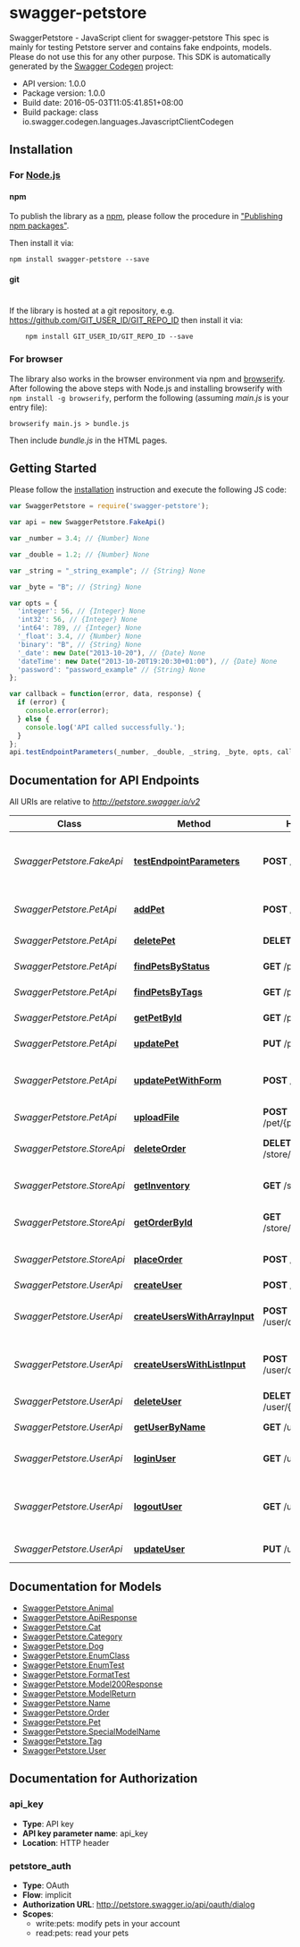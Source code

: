 # swagger-petstore

SwaggerPetstore - JavaScript client for swagger-petstore
This spec is mainly for testing Petstore server and contains fake endpoints, models. Please do not use this for any other purpose.
This SDK is automatically generated by the [Swagger Codegen](https://github.com/swagger-api/swagger-codegen) project:

- API version: 1.0.0
- Package version: 1.0.0
- Build date: 2016-05-03T11:05:41.851+08:00
- Build package: class io.swagger.codegen.languages.JavascriptClientCodegen

## Installation

### For [Node.js](https://nodejs.org/)

#### npm

To publish the library as a [npm](https://www.npmjs.com/),
please follow the procedure in ["Publishing npm packages"](https://docs.npmjs.com/getting-started/publishing-npm-packages).

Then install it via:

```shell
npm install swagger-petstore --save
```

#### git
#
If the library is hosted at a git repository, e.g.
https://github.com/GIT_USER_ID/GIT_REPO_ID
then install it via:

```shell
    npm install GIT_USER_ID/GIT_REPO_ID --save
```

### For browser

The library also works in the browser environment via npm and [browserify](http://browserify.org/). After following
the above steps with Node.js and installing browserify with `npm install -g browserify`,
perform the following (assuming *main.js* is your entry file):

```shell
browserify main.js > bundle.js
```

Then include *bundle.js* in the HTML pages.

## Getting Started

Please follow the [installation](#installation) instruction and execute the following JS code:

```javascript
var SwaggerPetstore = require('swagger-petstore');

var api = new SwaggerPetstore.FakeApi()

var _number = 3.4; // {Number} None

var _double = 1.2; // {Number} None

var _string = "_string_example"; // {String} None

var _byte = "B"; // {String} None

var opts = { 
  'integer': 56, // {Integer} None
  'int32': 56, // {Integer} None
  'int64': 789, // {Integer} None
  '_float': 3.4, // {Number} None
  'binary': "B", // {String} None
  '_date': new Date("2013-10-20"), // {Date} None
  'dateTime': new Date("2013-10-20T19:20:30+01:00"), // {Date} None
  'password': "password_example" // {String} None
};

var callback = function(error, data, response) {
  if (error) {
    console.error(error);
  } else {
    console.log('API called successfully.');
  }
};
api.testEndpointParameters(_number, _double, _string, _byte, opts, callback);

```

## Documentation for API Endpoints

All URIs are relative to *http://petstore.swagger.io/v2*

Class | Method | HTTP request | Description
------------ | ------------- | ------------- | -------------
*SwaggerPetstore.FakeApi* | [**testEndpointParameters**](docs/FakeApi.md#testEndpointParameters) | **POST** /fake | Fake endpoint for testing various parameters
*SwaggerPetstore.PetApi* | [**addPet**](docs/PetApi.md#addPet) | **POST** /pet | Add a new pet to the store
*SwaggerPetstore.PetApi* | [**deletePet**](docs/PetApi.md#deletePet) | **DELETE** /pet/{petId} | Deletes a pet
*SwaggerPetstore.PetApi* | [**findPetsByStatus**](docs/PetApi.md#findPetsByStatus) | **GET** /pet/findByStatus | Finds Pets by status
*SwaggerPetstore.PetApi* | [**findPetsByTags**](docs/PetApi.md#findPetsByTags) | **GET** /pet/findByTags | Finds Pets by tags
*SwaggerPetstore.PetApi* | [**getPetById**](docs/PetApi.md#getPetById) | **GET** /pet/{petId} | Find pet by ID
*SwaggerPetstore.PetApi* | [**updatePet**](docs/PetApi.md#updatePet) | **PUT** /pet | Update an existing pet
*SwaggerPetstore.PetApi* | [**updatePetWithForm**](docs/PetApi.md#updatePetWithForm) | **POST** /pet/{petId} | Updates a pet in the store with form data
*SwaggerPetstore.PetApi* | [**uploadFile**](docs/PetApi.md#uploadFile) | **POST** /pet/{petId}/uploadImage | uploads an image
*SwaggerPetstore.StoreApi* | [**deleteOrder**](docs/StoreApi.md#deleteOrder) | **DELETE** /store/order/{orderId} | Delete purchase order by ID
*SwaggerPetstore.StoreApi* | [**getInventory**](docs/StoreApi.md#getInventory) | **GET** /store/inventory | Returns pet inventories by status
*SwaggerPetstore.StoreApi* | [**getOrderById**](docs/StoreApi.md#getOrderById) | **GET** /store/order/{orderId} | Find purchase order by ID
*SwaggerPetstore.StoreApi* | [**placeOrder**](docs/StoreApi.md#placeOrder) | **POST** /store/order | Place an order for a pet
*SwaggerPetstore.UserApi* | [**createUser**](docs/UserApi.md#createUser) | **POST** /user | Create user
*SwaggerPetstore.UserApi* | [**createUsersWithArrayInput**](docs/UserApi.md#createUsersWithArrayInput) | **POST** /user/createWithArray | Creates list of users with given input array
*SwaggerPetstore.UserApi* | [**createUsersWithListInput**](docs/UserApi.md#createUsersWithListInput) | **POST** /user/createWithList | Creates list of users with given input array
*SwaggerPetstore.UserApi* | [**deleteUser**](docs/UserApi.md#deleteUser) | **DELETE** /user/{username} | Delete user
*SwaggerPetstore.UserApi* | [**getUserByName**](docs/UserApi.md#getUserByName) | **GET** /user/{username} | Get user by user name
*SwaggerPetstore.UserApi* | [**loginUser**](docs/UserApi.md#loginUser) | **GET** /user/login | Logs user into the system
*SwaggerPetstore.UserApi* | [**logoutUser**](docs/UserApi.md#logoutUser) | **GET** /user/logout | Logs out current logged in user session
*SwaggerPetstore.UserApi* | [**updateUser**](docs/UserApi.md#updateUser) | **PUT** /user/{username} | Updated user


## Documentation for Models

 - [SwaggerPetstore.Animal](docs/Animal.md)
 - [SwaggerPetstore.ApiResponse](docs/ApiResponse.md)
 - [SwaggerPetstore.Cat](docs/Cat.md)
 - [SwaggerPetstore.Category](docs/Category.md)
 - [SwaggerPetstore.Dog](docs/Dog.md)
 - [SwaggerPetstore.EnumClass](docs/EnumClass.md)
 - [SwaggerPetstore.EnumTest](docs/EnumTest.md)
 - [SwaggerPetstore.FormatTest](docs/FormatTest.md)
 - [SwaggerPetstore.Model200Response](docs/Model200Response.md)
 - [SwaggerPetstore.ModelReturn](docs/ModelReturn.md)
 - [SwaggerPetstore.Name](docs/Name.md)
 - [SwaggerPetstore.Order](docs/Order.md)
 - [SwaggerPetstore.Pet](docs/Pet.md)
 - [SwaggerPetstore.SpecialModelName](docs/SpecialModelName.md)
 - [SwaggerPetstore.Tag](docs/Tag.md)
 - [SwaggerPetstore.User](docs/User.md)


## Documentation for Authorization


### api_key

- **Type**: API key
- **API key parameter name**: api_key
- **Location**: HTTP header

### petstore_auth

- **Type**: OAuth
- **Flow**: implicit
- **Authorization URL**: http://petstore.swagger.io/api/oauth/dialog
- **Scopes**: 
  - write:pets: modify pets in your account
  - read:pets: read your pets

